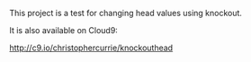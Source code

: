 This project is a test for changing head values using knockout.

It is also available on Cloud9:

http://c9.io/christophercurrie/knockouthead